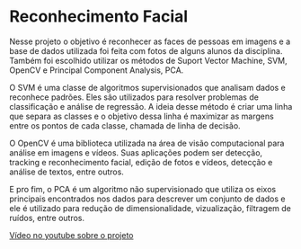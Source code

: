 # Reconhecimento Facial

Nesse projeto o objetivo é reconhecer as faces de pessoas em imagens e a base de dados utilizada foi feita com fotos de alguns alunos da disciplina. Também foi escolhido utilizar os métodos de Suport Vector Machine, SVM, OpenCV e Principal Component Analysis, PCA.

O SVM é uma classe de algoritmos supervisionados que analisam dados e reconhece padrões. Eles são utilizados para resolver problemas de classificação e análise de regressão. A ideia desse método é criar uma linha que separa as classes e o objetivo dessa linha é maximizar as margens entre os pontos de cada classe, chamada de linha de decisão.

O OpenCV é uma biblioteca utilizada na área de visão computacional para análise em imagens e vídeos. Suas aplicações podem ser detecção, tracking e reconhecimento facial, edição de fotos e vídeos, detecção e análise de textos, entre outros.

E pro fim, o PCA é um algoritmo não supervisionado que utiliza os eixos principais encontrados nos dados para descrever um conjunto de dados e ele é utilizado para redução de dimensionalidade, vizualização, filtragem de ruídos, entre outros.

[Vídeo no youtube sobre o projeto](https://youtu.be/Yy0m-uUdzcA "Projeto da Unidade 2 - Reconhecimento de faces")
